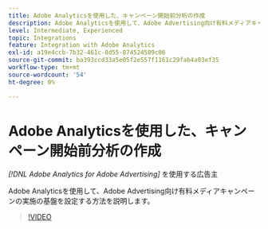 ```yaml
---
title: Adobe Analyticsを使用した、キャンペーン開始前分析の作成
description: Adobe Analyticsを使用して、Adobe Advertising向け有料メディアキャンペーンの実施の基盤を設定する方法を説明します。
level: Intermediate, Experienced
topic: Integrations
feature: Integration with Adobe Analytics
exl-id: a19e4ccb-7b32-461c-8d55-874524509c06
source-git-commit: ba393ccd33a5e05f2e557f1161c29fab4a03ef35
workflow-type: tm+mt
source-wordcount: '54'
ht-degree: 0%

---
```


# Adobe Analyticsを使用した、キャンペーン開始前分析の作成

*[!DNL Adobe Analytics for Adobe Advertising]* を使用する広告主

Adobe Analyticsを使用して、Adobe Advertising向け有料メディアキャンペーンの実施の基盤を設定する方法を説明します。

>[!VIDEO](https://video.tv.adobe.com/v/33501)
